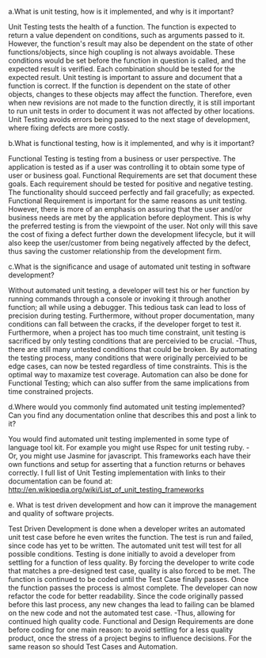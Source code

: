 a.What is unit testing, how is it implemented, and why is it important?

Unit Testing tests the health of a function. The function is expected to return a value dependent on conditions, such as arguments passed to it. However, the function's result may also be dependent on the state of other functions/objects, since high coupling is not always avoidable. These conditions would be set before the function in question is called, and the expected result is verified. Each combination should be tested for the expected result. Unit testing is important to assure and document that a function is correct. If the function is dependent on the state of other objects, changes to these objects may affect the function. Therefore, even when new revisions are not made to the function directly, it is still important to run unit tests in order to  document it was not affected by other locations. Unit Testing avoids errors being passed to the next stage of development, where fixing defects are more costly.   


b.What is functional testing, how is it implemented, and why is it important?

  Functional Testing is testing from a business or user perspective. The application is tested as if a user was controlling it to obtain some type of user or business goal. Functional Requirements are set that document these goals. Each requirement should be tested for positive and negative testing. The functionality should succeed perfectly and fail gracefully; as expected. Functional Requirement is important for the same reasons as unit testing. However, there is more of an emphasis on assuring that the user and/or business needs are met by the application before deployment. This is why the preferred testing is from the viewpoint of the user. Not only will this save the cost of fixing a defect further down the development lifecycle, but it will also keep the user/customer from being negatively affected by the defect, thus saving the customer relationship from the development firm. 


c.What is the significance and usage of automated unit testing in software development?

  Without automated unit testing, a developer will test his or her function by running commands through a console or invoking it through another function; all while using a debugger. This tedious task can lead to loss of precision during testing. Furthermore, without proper documentation, many conditions can fall between the cracks, if the developer forget to test it. Furthermore, when a project has too much time constraint, unit testing is sacrificed by only testing conditions that are perceivied to be crucial. -Thus, there are still many untested conditions that could be broken. By automating the testing process, many conditions that were originally perceivied to be edge cases, can now be tested regardless of time constraints. This is the optimal way to maxamize test coverage. Automation can also be done for Functional Testing; which can also suffer from the same implications from time constrained projects.  


d.Where would you commonly find automated unit testing implemented?  Can you find any documentation online that describes this and post a link to it?

  You would find automated unit testing implemented in some type of language tool kit. For example you might use Rspec for unit testing ruby. -Or, you might use Jasmine for javascript. This frameworks each have their own functions and setup for asserting that a function returns or behaves correctly. I full list of Unit Testing implementation with links to their documentation can be found at: http://en.wikipedia.org/wiki/List_of_unit_testing_frameworks


e. What is test driven development and how can it improve the management and quality of software projects.

  Test Driven Development is done when a developer writes an automated unit test case before he even writes the function. The test is run and failed, since code has yet to be written. The automated unit test will test for all possible conditions. Testing is done initially to avoid a developer from settling for a function of less quality. By forcing the developer to write code that matches a pre-designed test case, quality is also forced to be met. The function is continued to be coded until the Test Case finally passes. Once the function passes the process is almost complete. The developer can now refactor the code for better readability. Since the code originally passed before this last process, any new changes tha lead to failing  can be blamed on the new code and not the automated test case. -Thus, allowing for continued high quality code. Functional and Design Requirements are done before coding for one main reason: to avoid settling for a less quality product, once the stress of a project begins to influence decisions. For the same reason so should Test Cases and Automation.  

